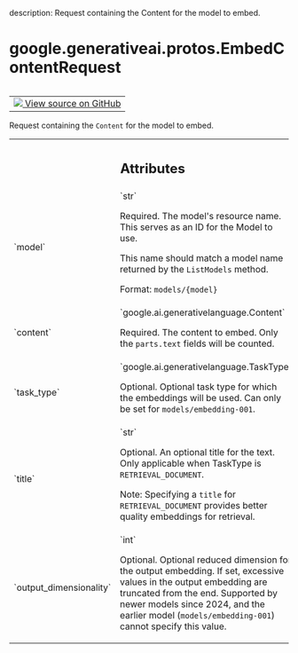 description: Request containing the Content for the model to embed.

<div itemscope itemtype="http://developers.google.com/ReferenceObject">
<meta itemprop="name" content="google.generativeai.protos.EmbedContentRequest" />
<meta itemprop="path" content="Stable" />
</div>

# google.generativeai.protos.EmbedContentRequest

<!-- Insert buttons and diff -->

<table class="tfo-notebook-buttons tfo-api nocontent" align="left">
<td>
  <a target="_blank" href="https://github.com/googleapis/google-cloud-python/tree/main/packages/google-ai-generativelanguage/google/ai/generativelanguage_v1beta/types/generative_service.py#L959-L1023">
    <img src="https://www.tensorflow.org/images/GitHub-Mark-32px.png" />
    View source on GitHub
  </a>
</td>
</table>



Request containing the ``Content`` for the model to embed.

<!-- Placeholder for "Used in" -->




<!-- Tabular view -->
 <table class="responsive fixed orange">
<colgroup><col width="214px"><col></colgroup>
<tr><th colspan="2"><h2 class="add-link">Attributes</h2></th></tr>

<tr>
<td>
`model`<a id="model"></a>
</td>
<td>
`str`

Required. The model's resource name. This serves as an ID
for the Model to use.

This name should match a model name returned by the
``ListModels`` method.

Format: ``models/{model}``
</td>
</tr><tr>
<td>
`content`<a id="content"></a>
</td>
<td>
`google.ai.generativelanguage.Content`

Required. The content to embed. Only the ``parts.text``
fields will be counted.
</td>
</tr><tr>
<td>
`task_type`<a id="task_type"></a>
</td>
<td>
`google.ai.generativelanguage.TaskType`

Optional. Optional task type for which the embeddings will
be used. Can only be set for ``models/embedding-001``.

</td>
</tr><tr>
<td>
`title`<a id="title"></a>
</td>
<td>
`str`

Optional. An optional title for the text. Only applicable
when TaskType is ``RETRIEVAL_DOCUMENT``.

Note: Specifying a ``title`` for ``RETRIEVAL_DOCUMENT``
provides better quality embeddings for retrieval.

</td>
</tr><tr>
<td>
`output_dimensionality`<a id="output_dimensionality"></a>
</td>
<td>
`int`

Optional. Optional reduced dimension for the output
embedding. If set, excessive values in the output embedding
are truncated from the end. Supported by newer models since
2024, and the earlier model (``models/embedding-001``)
cannot specify this value.

</td>
</tr>
</table>



